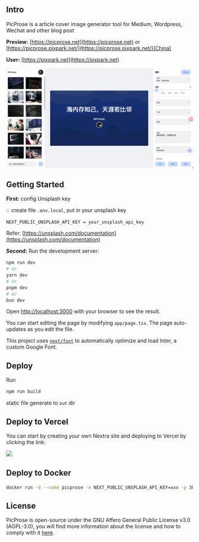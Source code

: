## Intro
PicProse is a article cover image generator tool for Medium, Wordpress, Wechat and other blog post

**Preview:** [https://picprose.net](https://picprose.net) or [https://picprose.pixpark.net/](https://picprose.pixpark.net/)(China)

**User:** [https://pixpark.net](https://pixpark.net)

![preview](./doc/preview.jpg)

## Getting Started

**First:**
config Unsplash key

💡 create file `.env.local`, put in your unsplash key 
```
NEXT_PUBLIC_UNSPLASH_API_KEY = your_unsplash_api_key
```
Refer: [https://unsplash.com/documentation](https://unsplash.com/documentation)


**Second:**
Run the development server:

```bash
npm run dev
# or
yarn dev
# or
pnpm dev
# or
bun dev
```

Open [http://localhost:3000](http://localhost:3000) with your browser to see the result.

You can start editing the page by modifying `app/page.tsx`. The page auto-updates as you edit the file.

This project uses [`next/font`](https://nextjs.org/docs/basic-features/font-optimization) to automatically optimize and load Inter, a custom Google Font.

## Deploy

Run
 ```bash
npm run build
 ```
static file generate to `out` dir

## Deploy to Vercel
You can start by creating your own Nextra site and deploying to Vercel by clicking the link:

<a className="mt-3 inline-flex"
  target="_blank"
  href="https://vercel.com/new/clone?s=https://github.com/gezhaoyou/picprose&showOptionalTeamCreation=false">![](https://vercel.com/button)</a>

## Deploy to Docker

```sh
docker run -d --name picprose -e NEXT_PUBLIC_UNSPLASH_API_KEY=xxx -p 3000:3000 hausen1012/picprose
```

## License
PicProse is open-source under the GNU Affero General Public License v3.0 (AGPL-3.0), you will find more information about the license and how to comply with it [here](https://github.com/gezhaoyou/picprose/blob/main/LICENSE).
